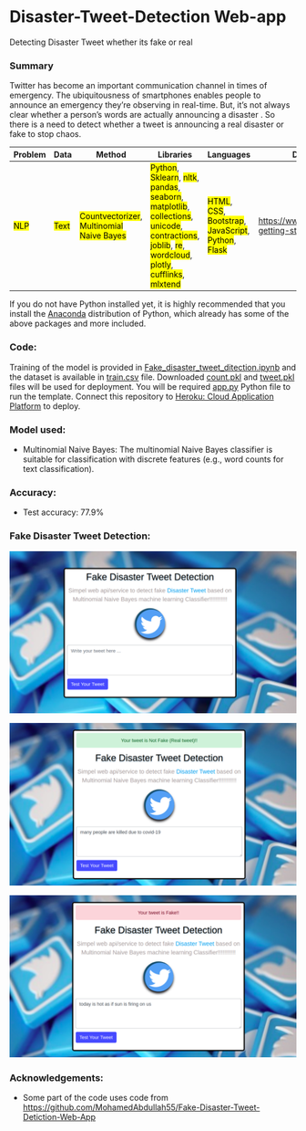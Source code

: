 # Disaster-Tweet-Detection Web-app
Detecting Disaster Tweet whether its fake or real

### Summary

Twitter has become an important communication channel in times of emergency. The ubiquitousness of smartphones enables people to announce an emergency they’re observing in real-time. But, it’s not always clear whether a person’s words are actually announcing a disaster . So there is a need to detect whether a tweet is announcing a real disaster or fake to stop chaos.




| Problem | Data | Method | Libraries | Languages | Dataset-Link |
|------|----|------|--------|--------|------------|
|<mark>NLP</mark>|<mark>Text</mark>|<mark>Countvectorizer</mark>, <mark>Multinomial Naive Bayes</mark>| <mark>Python</mark>, <mark>Sklearn</mark>, <mark>nltk</mark>, <mark>pandas</mark>, <mark>seaborn</mark>, <mark>matplotlib</mark>, <mark>collections</mark>,<mark> unicode</mark>, <mark>contractions</mark>, <mark>joblib</mark>, <mark>re</mark>, <mark>wordcloud</mark>, <mark>plotly</mark>, <mark>cufflinks</mark>, <mark>mlxtend</mark>|<mark>HTML</mark>, <mark>CSS</mark>, <mark>Bootstrap</mark>, <mark>JavaScript</mark>, <mark>Python</mark>, <mark>Flask</mark>| https://www.kaggle.com/c/nlp-getting-started/data |

If you do not have Python installed yet, it is highly recommended that you install the [Anaconda](https://docs.anaconda.com/anaconda/install/) distribution of Python, which already has some of the above packages and more included.

### Code:


Training of the model is provided in [Fake_disaster_tweet_ditection.ipynb](https://github.com/harshita-d/Disaster-Tweet-Detection/blob/master/Fake_disaster_tweet_ditection.ipynb) and the dataset is available in [train.csv](https://github.com/harshita-d/Disaster-Tweet-Detection/blob/master/train.csv) file. Downloaded [count.pkl](https://github.com/harshita-d/Disaster-Tweet-Detection/blob/master/count.pkl) and [tweet.pkl](https://github.com/harshita-d/Disaster-Tweet-Detection/blob/master/tweet.pkl) files will be used for deployment. You will be required [app.py](https://github.com/harshita-d/Disaster-Tweet-Detection/blob/master/app.py) Python file to run the template. Connect this repository to [Heroku: Cloud Application Platform](https://dashboard.heroku.com/apps) to deploy.  

### Model used:
- Multinomial Naive Bayes: The multinomial Naive Bayes classifier is suitable for classification with discrete features (e.g., word counts for text classification).

### Accuracy:
- Test accuracy: 77.9%

### Fake Disaster Tweet Detection:

![](/images/1.png)

![](/images/2.png)

![](/images/3.png)

### Acknowledgements:
- Some part of the code uses code from https://github.com/MohamedAbdullah55/Fake-Disaster-Tweet-Detiction-Web-App
